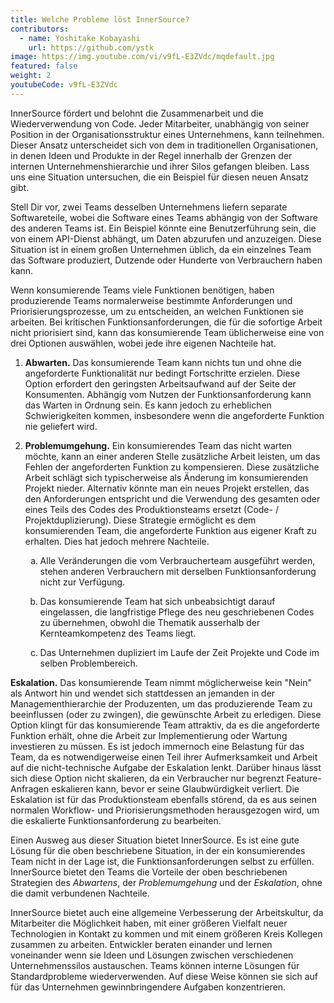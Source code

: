 ```yaml
---
title: Welche Probleme löst InnerSource?
contributors:
  - name: Yoshitake Kobayashi
    url: https://github.com/ystk
image: https://img.youtube.com/vi/v9fL-E3ZVdc/mqdefault.jpg
featured: false
weight: 2
youtubeCode: v9fL-E3ZVdc
---
```

<div class="paragraph">
<p>InnerSource fördert und belohnt die Zusammenarbeit und die Wiederverwendung von Code.
Jeder Mitarbeiter, unabhängig von seiner Position in der Organisationsstruktur eines Unternehmens, kann teilnehmen.
Dieser Ansatz unterscheidet sich von dem in traditionellen Organisationen, in denen Ideen und Produkte in der Regel innerhalb der Grenzen der internen Unternehmenshierarchie und ihrer Silos gefangen bleiben.
Lass uns eine Situation untersuchen, die ein Beispiel für diesen neuen Ansatz gibt.</p>
</div>
<div class="paragraph">
<p>Stell Dir vor, zwei Teams desselben Unternehmens liefern separate Softwareteile, wobei die Software eines Teams abhängig von der Software des anderen Teams ist.
Ein Beispiel könnte eine Benutzerführung sein, die von einem API-Dienst abhängt, um Daten abzurufen und anzuzeigen.
Diese Situation ist in einem großen Unternehmen üblich, da ein einzelnes Team das Software produziert, Dutzende oder Hunderte von Verbrauchern haben kann.</p>
</div>
<div class="paragraph">
<p>Wenn konsumierende Teams viele Funktionen benötigen, haben produzierende Teams normalerweise bestimmte Anforderungen und Priorisierungsprozesse, um zu entscheiden, an welchen Funktionen sie arbeiten.
Bei kritischen Funktionsanforderungen, die für die sofortige Arbeit nicht priorisiert sind, kann das konsumierende Team üblicherweise eine von drei Optionen auswählen, wobei jede ihre eigenen Nachteile hat.</p>
</div>
<div class="olist arabic">
<ol class="arabic">
<li>
<p><strong>Abwarten.</strong> Das konsumierende Team kann nichts tun und ohne die angeforderte Funktionalität nur bedingt Fortschritte erzielen.
Diese Option erfordert den geringsten Arbeitsaufwand auf der Seite der Konsumenten.
Abhängig vom Nutzen der Funktionsanforderung kann das Warten in Ordnung sein.
Es kann jedoch zu erheblichen Schwierigkeiten kommen, insbesondere wenn die angeforderte Funktion nie geliefert wird.</p>
</li>
<li>
<p><strong>Problemumgehung.</strong> Ein konsumierendes Team das nicht warten möchte, kann an einer anderen Stelle zusätzliche Arbeit leisten, um das Fehlen der angeforderten Funktion zu kompensieren.
Diese zusätzliche Arbeit schlägt sich typischerweise als Änderung im konsumierenden Projekt nieder.
Alternativ könnte man ein neues Projekt erstellen, das den Anforderungen entspricht und die Verwendung des gesamten oder eines Teils des Codes des Produktionsteams ersetzt (Code- / Projektduplizierung).
Diese Strategie ermöglicht es dem konsumierenden Team, die angeforderte Funktion aus eigener Kraft zu erhalten. Dies hat jedoch mehrere Nachteile.</p>
<div class="olist loweralpha">
<ol class="loweralpha" type="a">
<li>
<p>Alle Veränderungen die vom Verbraucherteam ausgeführt werden, stehen anderen Verbrauchern mit derselben Funktionsanforderung nicht zur Verfügung.</p>
</li>
<li>
<p>Das konsumierende Team hat sich unbeabsichtigt darauf eingelassen, die langfristige Pflege des neu geschriebenen Codes zu übernehmen, obwohl die Thematik ausserhalb der Kernteamkompetenz des Teams liegt.</p>
</li>
<li>
<p>Das Unternehmen dupliziert im Laufe der Zeit Projekte und Code im selben Problembereich.</p>
</li>
</ol>
</div>
</li>
</ol>
</div>
<div class="paragraph">
<p><strong>Eskalation.</strong> Das konsumierende Team nimmt möglicherweise kein "Nein" als Antwort hin und wendet sich stattdessen an jemanden in der Managementhierarchie der Produzenten, um das produzierende Team zu beeinflussen (oder zu zwingen), die gewünschte Arbeit zu erledigen.
Diese Option klingt für das konsumierende Team attraktiv, da es die angeforderte Funktion erhält, ohne die Arbeit zur Implementierung oder Wartung investieren zu müssen.
Es ist jedoch immernoch eine Belastung für das Team, da es notwendigerweise einen Teil ihrer Aufmerksamkeit und Arbeit auf die nicht-technische Aufgabe der Eskalation lenkt.
Darüber hinaus lässt sich diese Option nicht skalieren, da ein Verbraucher nur begrenzt Feature-Anfragen eskalieren kann, bevor er seine Glaubwürdigkeit verliert.
Die Eskalation ist für das Produktionsteam ebenfalls störend, da es aus seinen normalen Workflow- und Priorisierungsmethoden herausgezogen wird, um die eskalierte Funktionsanforderung zu bearbeiten.</p>
</div>
<div class="paragraph">
<p>Einen Ausweg aus dieser Situation bietet InnerSource.
Es ist eine gute Lösung für die oben beschriebene Situation, in der ein konsumierendes Team nicht in der Lage ist, die Funktionsanforderungen selbst zu erfüllen.
InnerSource bietet den Teams die Vorteile der oben beschriebenen Strategien des <em>Abwartens</em>, der <em>Problemumgehung</em> und der <em>Eskalation</em>, ohne die damit verbundenen Nachteile.</p>
</div>
<div class="paragraph">
<p>InnerSource bietet auch eine allgemeine Verbesserung der Arbeitskultur, da Mitarbeiter die Möglichkeit haben, mit einer größeren Vielfalt neuer Technologien in Kontakt zu kommen und mit einem größeren Kreis Kollegen zusammen zu arbeiten.
Entwickler beraten einander und lernen voneinander wenn sie Ideen und Lösungen zwischen verschiedenen Unternehmenssilos austauschen.
Teams können interne Lösungen für Standardprobleme wiederverwenden.
 Auf diese Weise können sie sich auf für das Unternehmen gewinnbringendere Aufgaben konzentrieren.</p>
</div>
<!--- This file autogenerated from https://github.com/InnerSourceCommons/InnerSourceLearningPath/blob/master/scripts -->